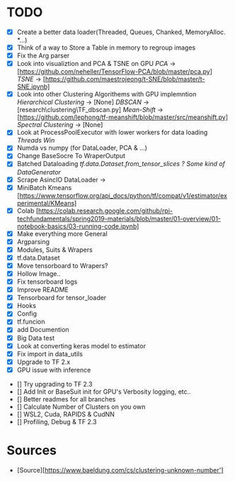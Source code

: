 # TODO
- [X] Create a better data loader(Threaded, Queues, Chanked, MemoryAlloc. *...) 
- [X] Think of a way to Store a Table in memory to regroup images
- [X] Fix the Arg parser
- [X] Look into visualiztion and PCA & TSNE on GPU
    *PCA* -> [https://github.com/neheller/TensorFlow-PCA/blob/master/pca.py]
    *TSNE* -> [https://github.com/maestrojeong/t-SNE/blob/master/t-SNE.ipynb]
- [X] Look into other Clustering Algorithems with GPU implemntion
    *Hierarchical Clustering* -> [None]
    *DBSCAN* -> [research\clustering\TF_dbscan.py]
    *Mean-Shift* -> [https://github.com/lephong/tf-meanshift/blob/master/src/meanshift.py]
    *Spectral Clustering* -> [None]
- [X] Look at ProcessPoolExecutor with lower workers for data loading 
    *Threads Win*
- [X] Numda vs numpy (for DataLoader, PCA & ...)
- [X] Change BaseSocre To WraperOutput
- [X] Batched Dataloading
    *tf.data.Dataset.from_tensor_slices ?*
    *Some kind of DataGenerator*
- [X] Scrape AsincIO DataLoader ->
- [X] MiniBatch Kmeans [https://www.tensorflow.org/api_docs/python/tf/compat/v1/estimator/experimental/KMeans]
- [X] Colab [https://colab.research.google.com/github/rpi-techfundamentals/spring2019-materials/blob/master/01-overview/01-notebook-basics/03-running-code.ipynb]
- [X] Make everything more General
- [X] Argparsing
- [X] Modules, Suits & Wrapers
- [X] tf.data.Dataset
- [X] Move tensorboard to Wrapers?
- [X] Hollow Image..
- [X] Fix tensorboard logs
- [X] Improve README
- [X] Tensorboard for tensor_loader
- [X] Hooks
- [X] Config
- [X] tf.funcion
- [X] add Documention
- [X] Big Data test
- [X] Look at converting keras model to estimator
- [X] Fix import in data_utils
- [X] Upgrade to TF 2.x
- [X] GPU issue with inference
- [] Try upgrading to TF 2.3
- [] Add Init or BaseSuit init for GPU's Verbosity logging, etc..
- [] Better readmes for all branches
- [] Calculate Number of Clusters on you own
- [] WSL2, Cuda, RAPIDS & CudNN
- [] Profiling, Debug & TF 2.3

# Sources
- [Source][https://www.baeldung.com/cs/clustering-unknown-number']